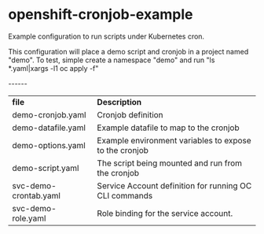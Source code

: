 # openshift-cronjob-example
Example configuration to run scripts under Kubernetes cron.

This configuration will place a demo script and cronjob in a project named "demo".
To test, simple create a namespace "demo" and run "ls *.yaml|xargs -l1 oc apply -f" 

<table border="0" cellspacing="0" cellpadding="0">
        <tbody>
                <tr>
                        <td>
                                <b>file</b>
                        </td>
                        <td>
                                <b>Description</b>
                        </td>
                </tr>

<tr><td> demo-cronjob.yaml    </td>-<td> Cronjob definition                                </td></tr>
<tr><td> demo-datafile.yaml   </td>-<td> Example datafile to map to the cronjob                 </td></tr>
<tr><td> demo-options.yaml    </td>-<td> Example environment variables to expose to the cronjob </td></tr>
<tr><td> demo-script.yaml     </td>-<td> The script being mounted and run from the cronjob      </td></tr>
<tr><td> svc-demo-crontab.yaml</td>-<td> Service Account definition for running OC CLI commands </td></tr>
<tr><td> svc-demo-role.yaml   </td>-<td> Role binding for the service account.                  </td></tr>
</table>

